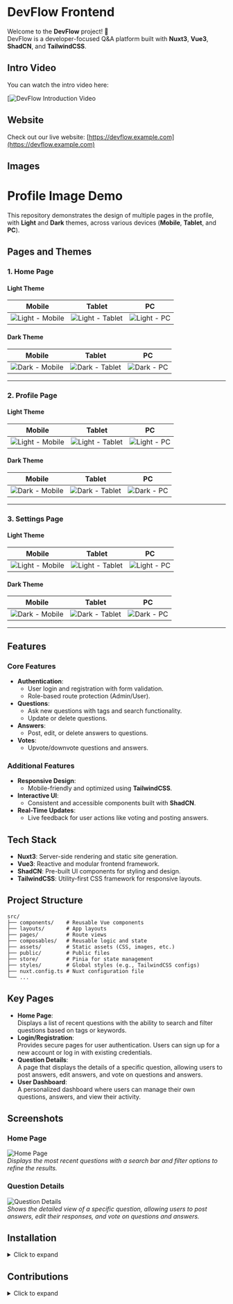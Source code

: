 # DevFlow Frontend  

Welcome to the **DevFlow** project! 🚀  
DevFlow is a developer-focused Q&A platform built with **Nuxt3**, **Vue3**, **ShadCN**, and **TailwindCSS**.  

## Intro Video  

You can watch the intro video here:

[![DevFlow Introduction Video](https://www.youtube.com/watch?v=kyQDnO-ckz0)

## Website  

Check out our live website: [https://devflow.example.com](https://devflow.example.com)  


## Images
# Profile Image Demo  

This repository demonstrates the design of multiple pages in the profile, with **Light** and **Dark** themes, across various devices (**Mobile**, **Tablet**, and **PC**).  

## Pages and Themes  

### 1. **Home Page**  

#### Light Theme  
| Mobile                          | Tablet                          | PC                              |  
|---------------------------------|----------------------------------|---------------------------------|  
| ![Light - Mobile](images/home/light/mobile.png) | ![Light - Tablet](images/home/light/tablet.png) | ![Light - PC](images/home/light/pc.png) |  

#### Dark Theme  
| Mobile                          | Tablet                          | PC                              |  
|---------------------------------|----------------------------------|---------------------------------|  
| ![Dark - Mobile](images/home/dark/mobile.png) | ![Dark - Tablet](images/home/dark/tablet.png) | ![Dark - PC](images/home/dark/pc.png) |  

---

### 2. **Profile Page**  

#### Light Theme  
| Mobile                          | Tablet                          | PC                              |  
|---------------------------------|----------------------------------|---------------------------------|  
| ![Light - Mobile](images/profile/light/mobile.png) | ![Light - Tablet](images/profile/light/tablet.png) | ![Light - PC](images/profile/light/pc.png) |  

#### Dark Theme  
| Mobile                          | Tablet                          | PC                              |  
|---------------------------------|----------------------------------|---------------------------------|  
| ![Dark - Mobile](images/profile/dark/mobile.png) | ![Dark - Tablet](images/profile/dark/tablet.png) | ![Dark - PC](images/profile/dark/pc.png) |  

---

### 3. **Settings Page**  

#### Light Theme  
| Mobile                          | Tablet                          | PC                              |  
|---------------------------------|----------------------------------|---------------------------------|  
| ![Light - Mobile](images/settings/light/mobile.png) | ![Light - Tablet](images/settings/light/tablet.png) | ![Light - PC](images/settings/light/pc.png) |  

#### Dark Theme  
| Mobile                          | Tablet                          | PC                              |  
|---------------------------------|----------------------------------|---------------------------------|  
| ![Dark - Mobile](images/settings/dark/mobile.png) | ![Dark - Tablet](images/settings/dark/tablet.png) | ![Dark - PC](images/settings/dark/pc.png) |  

---

## Features  

### Core Features  
- **Authentication**:  
  - User login and registration with form validation.  
  - Role-based route protection (Admin/User).  
- **Questions**:  
  - Ask new questions with tags and search functionality.  
  - Update or delete questions.  
- **Answers**:  
  - Post, edit, or delete answers to questions.  
- **Votes**:  
  - Upvote/downvote questions and answers.  

### Additional Features  
- **Responsive Design**:  
  - Mobile-friendly and optimized using **TailwindCSS**.  
- **Interactive UI**:  
  - Consistent and accessible components built with **ShadCN**.  
- **Real-Time Updates**:  
  - Live feedback for user actions like voting and posting answers.

## Tech Stack  

- **Nuxt3**: Server-side rendering and static site generation.  
- **Vue3**: Reactive and modular frontend framework.  
- **ShadCN**: Pre-built UI components for styling and design.  
- **TailwindCSS**: Utility-first CSS framework for responsive layouts.  

## Project Structure  
    src/  
    ├── components/    # Reusable Vue components  
    ├── layouts/       # App layouts  
    ├── pages/         # Route views  
    ├── composables/   # Reusable logic and state  
    ├── assets/        # Static assets (CSS, images, etc.)  
    ├── public/        # Public files  
    ├── store/         # Pinia for state management  
    ├── styles/        # Global styles (e.g., TailwindCSS configs)  
    ├── nuxt.config.ts # Nuxt configuration file  
    └── ...  

## Key Pages  
- **Home Page**:  
  Displays a list of recent questions with the ability to search and filter questions based on tags or keywords.
- **Login/Registration**:  
  Provides secure pages for user authentication. Users can sign up for a new account or log in with existing credentials.
- **Question Details**:  
  A page that displays the details of a specific question, allowing users to post answers, edit answers, and vote on questions and answers.
- **User Dashboard**:  
  A personalized dashboard where users can manage their own questions, answers, and view their activity.

## Screenshots  

### Home Page  
![Home Page](assets/images/home-page.png)  
*Displays the most recent questions with a search bar and filter options to refine the results.*

### Question Details  
![Question Details](assets/images/question-details.png)  
*Shows the detailed view of a specific question, allowing users to post answers, edit their responses, and vote on questions and answers.*


## Installation  

<details>
  <summary>Click to expand</summary>

  ### Prerequisites  
  - **Node.js**: v18+  

  ### Steps  

  1. **Clone the Repository**  
     ```bash  
     git clone https://github.com/username/devflow-frontend.git  
     cd devflow-frontend  
     ```  

  2. **Install Dependencies**  
     ```bash  
     npm install  
     ```  

  3. **Configure Environment Variables**  
     Create a `.env` file in the root directory with the following content:  
     ```plaintext  
     API_BASE_URL=http://localhost:3000  
     ```  

  4. **Start Development Server**  
     ```bash  
     npm run dev  
     ```  

     The application will run at `http://localhost:3000`.  

</details>

## Contributions  
<details>
  <summary>Click to expand</summary>
  
  We welcome contributions to the project! If you'd like to contribute, follow the steps below:

  1. **Fork the repository**  
     - Click the "Fork" button in the top-right corner of the repository page to create a personal copy.

  2. **Create a new branch**  
     - Create a new branch for your feature or bug fix:  
       ```bash  
       git checkout -b feature/your-feature-name  
       ```

  3. **Commit your changes**  
     - Make your changes and commit them:  
       ```bash  
       git commit -m "Description of your changes"  
       ```

  4. **Push to your fork**  
     - Push your changes to your forked repository:  
       ```bash  
       git push origin feature/your-feature-name  
       ```

  5. **Submit a pull request**  
     - Go to the repository on GitHub and submit a pull request for review.

  We appreciate your contributions and feedback!

</details>










